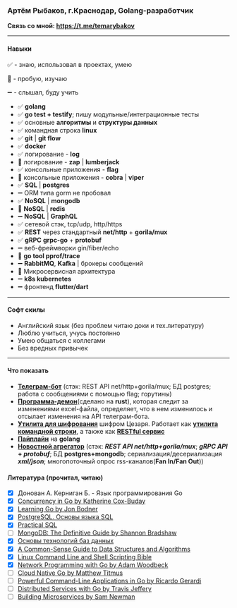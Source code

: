 ### **Артём Рыбаков, г.Краснодар, Golang-разработчик**

**Связь со мной: https://t.me/temarybakov**

----

#### **Навыки**
✅ - знаю, использовал в проектах, умею

🔶 - пробую, изучаю

➖ - слышал, буду учить

- ✅ **golang**
- ✅ **go test + testify**; пишу модульные/интеграционные тесты
- ✅ основные **алгоритмы** и **структуры данных**
- ✅ командная строка **linux**
- ✅ **git** | **git flow**
- ✅ **docker**
- ✅ логирование - **log**
- 🔶 логирование - **zap** | **lumberjack**
- ✅ консольные приложения - **flag**
- 🔶 консольные приложения - **cobra** | **viper**
- ✅ **SQL** | **postgres**
- ➖ ORM типа gorm не пробовал
- ✅ **NoSQL** | **mongodb**
- 🔶 **NoSQL** | **redis**
- ➖ **NoSQL** | **GraphQL**
- ✅ сетевой стэк, tcp/udp, http/https
- ✅ **REST** через стандартный **net/http** + **gorila/mux**
- ✅ **gRPC** **grpc-go** + **protobuf**
- ➖ веб-фреймворки gin/fiber/echo
- 🔶 **go tool pprof/trace**
- ➖ **RabbitMQ**, **Kafka** | брокеры сообщений
- 🔶 Микросервисная архитектура
- ➖ **k8s kubernetes**
- ➖ фронтенд **flutter/dart**

---

#### **Софт скилы**
- Английский язык (без проблем читаю доки и тех.литературу)
- Люблю учиться, учусь постоянно 
- Умею общаться с коллегами
- Без вредных привычек

----

#### **Что показать**

- **[Телеграм-бот](https://github.com/rtemka/torgi-contracts-bot)** (стэк: REST API net/http+gorila/mux; БД postgres; работа с сообщениями с помощью flag; горутины) 
- **[Программа-демон](https://github.com/rtemka/torgi-excel)**(сделано на **rust**), которая следит за изменениями excel-файла, определяет, что в нем изменилось и отсылает изменения на API телеграм-бота.
- **[Утилита для шифрования](https://github.com/rtemka/cypherservice)** шифром Цезаря. Работает как **[утилита командной строки](https://github.com/rtemka/caesar-cypher-tool)**, а также как **[RESTful ceрвис](https://github.com/rtemka/caesarservice)**
- **[Пайплайн](https://github.com/rtemka/go10-26a.3)** на **golang**
- **[Новостной агрегатор](https://github.com/rtemka/news)** (стэк: **_REST API net/http+gorila/mux_**; **_gRPC API_ + _protobuf_**; БД **postgres+mongodb**; сериализация/десериализация **_xml/json_**; многопоточный опрос rss-каналов(**Fan In/Fan Out**))

#### **Литература (прочитал, читаю)**

- [x] Донован А. Керниган Б. - Язык программирования Go
- [x] [Concurrency in Go by Katherine Cox-Buday](https://www.amazon.com/Concurrency-Go-Tools-Techniques-Developers/dp/1491941197/)
- [x] [Learning Go by Jon Bodner](https://www.amazon.com/Learning-Go-Idiomatic-Real-World-Programming/dp/1492077216)
- [x] [PostgreSQL. Основы языка SQL](https://postgrespro.ru/education/books/sqlprimer)
- [x] [Practical SQL](https://www.amazon.com/Practical-SQL-2nd-Beginners-Storytelling/dp/1718501064/)
- [ ] [MongoDB: The Definitive Guide by Shannon Bradshaw](https://www.amazon.com/MongoDB-Definitive-Powerful-Scalable-Storage/dp/1491954469/)
- [x] [Основы технологий баз данных](https://postgrespro.ru/education/books/dbtech)
- [x] [A Common-Sense Guide to Data Structures and Algorithms](https://www.amazon.com/Common-Sense-Guide-Structures-Algorithms-Second/dp/1680507222/)
- [x] [Linux Command Line and Shell Scripting Bible](https://www.amazon.com/Linux-Command-Shell-Scripting-Bible/dp/1119700914/)
- [x] [Network Programming with Go by Adam Woodbeck](https://www.amazon.com/Network-Programming-Go-Adam-Woodbeck/dp/1718500882/)
- [ ] [Cloud Native Go by Matthew Titmus](https://www.amazon.com/Cloud-Native-Go-Unreliable-Environments/dp/1492076333/)
- [ ] [Powerful Command-Line Applications in Go by Ricardo Gerardi](https://www.amazon.com/Powerful-Command-Line-Applications-Go-Maintainable/dp/168050696X/)
- [ ] [Distributed Services with Go by Travis Jeffery](https://www.amazon.com/Distributed-Services-Go-Reliable-Maintainable/dp/1680507605/)
- [ ] [Building Microservices by Sam Newman](https://www.amazon.com/Building-Microservices-Designing-Fine-Grained-Systems/dp/1492034029/)